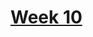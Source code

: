 # [Week 10](https://github.com/benbrastmckie/ModalHistory?tab=readme-ov-file#week-10-imposition-semantics)
